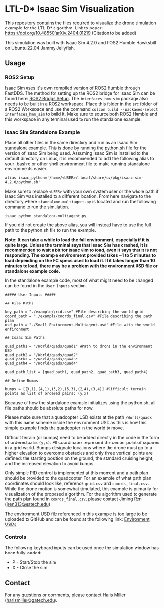 # LTL-D* Isaac Sim Visualization
This repository contains the files required to visualize the drone simulation example for the LTL-D* algorithm.
Link to paper: https://doi.org/10.48550/arXiv.2404.01219 (Citation to be added)

This simulation was built with Isaac Sim 4.2.0 and ROS2 Humble Hawksbill on Ubuntu 22.04 Jammy Jellyfish.

## Usage
### ROS2 Setup
Isaac Sim uses it's own compiled version of ROS2 Humble through FastDDS. The method for setting up the ROS2 bridge for Isaac Sim can be found here: [ROS2 Bridge Setup](https://docs.omniverse.nvidia.com/isaacsim/latest/installation/install_ros.html#isaac-sim-app-enable-ros). The `interfaces_hmm_sim` package also needs to be built in a ROS2 workspace. Place this folder in the `src` folder of a ROS2 Workspace and use the command `colcon build --packages-select interfaces_hmm_sim` to build it. Make sure to source both ROS2 Humble and this workspace in any terminal used to run the standalone example.

### Isaac Sim Standalone Example
Place all other files in the same directory and run as an Isaac Sim standalone example. This is done by running the python.sh file for the version of Isaac Sim being used. Assuming Isaac Sim is installed to the default directory on Linux, it is recommended to add the following alias to your .bashrc or other shell environment file to make running standalone environments easier.
```
alias isaac_python='/home/<USER>/.local/share/ov/pkg/isaac-sim-4.2.0/python.sh'
```
Make sure to replace `<USER>` with your own system user or the whole path if Isaac Sim was installed to a different location. From here navigate to the directory where `standalone-multiagent.py` is located and run the following command to run the simulation.
```
isaac_python standalone-multiagent.py
```
If you did not create the above alias, you will instead have to use the full path to the python.sh file to run the example. 

**Note: It can take a while to load the full environment, especially if it is quite large. Unless the terminal says that Isaac Sim has crashed, it is recommended to wait a bit for Isaac Sim to load, even if says that it is not responding. The example environment provided takes ~1 to 5 minutes to load depending on the PC specs used to load it. If it takes longer than 10 minutes to load, there may be a problem with the environment USD file or standalone example code.** 

In the standalone example code, most of what might need to be changed can be found in the `User Inputs` section.
```
##### User Inputs #####

## File Paths

key_path = "./example/grid.csv" #File describing the world grid
coord_path = "./example/coords_final.csv" #File describing the path plan
usd_path = "./Small_Enviornment-Multiagent.usd" #File with the world enfironment

## Isaac Sim Paths

quad_path1 = "/World/quads/quad1" #Path to drone in the environment USD
quad_path2 = "/World/quads/quad2"
quad_path3 = "/World/quads/quad3"
quad_path4 = "/World/quads/quad4"

quad_path_list = [quad_path1, quad_path2, quad_path3, quad_path4]

## Define Bumps

bumps = [(3,1),(4,1),(5,2),(5,3),(2,4),(3,4)] #Difficult terrain points as list of ordered pairs: (y,x)
```

Because of how the standalone example initializes using the python.sh, all file paths should be absolute paths for now. 

Please make sure that a quadcopter USD exists at the path `/World/quadx` with this name scheme inside the environment USD as this is how this simple example finds the quadcopter in the world to move.

Difficult terrain (or bumps) need to be added directly in the code in the form of ordered pairs `(y,x)`. All coordinates represent the center point of squares in a grid world. Bumps designate locations where the drone must go to a higher elevation to overcome obstacles and only three vertical points are defined: the starting position on the ground, the standard cruising height, and the increased elevation to avoid bumps.

Only simple PID control is implemented at this moment and a path plan should be provided to the quadcopter. For an example of what path plan coordinates should look like, reference `grid.csv` and `coords_final.csv`. While the drone motion is somewhat simulated, this example is primarily for visualization of the proposed algorithm. For the algorithm used to generate the path plan found in `coords_final.csv`, please contact Jiming Ren (jren313@gatech.edu)

The environment USD file referenced in this example is too large to be uploaded to GitHub and can be found at the following link: [Environment USDs](https://gtvault-my.sharepoint.com/:f:/g/personal/hmiller43_gatech_edu/EiXSVUZyHghKi__9jqqyTwMBl0gtiv0T9s5Oy3fTkMTuDQ?e=raiM9h)

### Controls
The following keyboard inputs can be used once the simulation window has been fully loaded:
* P - Start/Stop the sim
* X - Close the sim

## Contact
For any questions or comments, please contact  Haris Miller (harismiller@gatech.edu).

